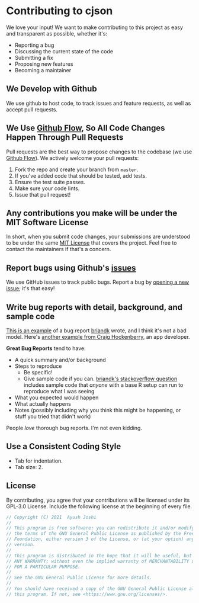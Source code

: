# Contributing to cjson

We love your input! We want to make contributing to this project as easy and transparent as possible, whether it's:

- Reporting a bug
- Discussing the current state of the code
- Submitting a fix
- Proposing new features
- Becoming a maintainer

## We Develop with Github

We use github to host code, to track issues and feature requests, as well as accept pull requests.

## We Use [Github Flow](https://guides.github.com/introduction/flow/index.html), So All Code Changes Happen Through Pull Requests

Pull requests are the best way to propose changes to the codebase (we use [Github Flow](https://guides.github.com/introduction/flow/index.html)). We actively welcome your pull requests:

1. Fork the repo and create your branch from `master`.
2. If you've added code that should be tested, add tests.
3. Ensure the test suite passes.
4. Make sure your code lints.
5. Issue that pull request!

## Any contributions you make will be under the MIT Software License

In short, when you submit code changes, your submissions are understood to be under the same [MIT License](http://choosealicense.com/licenses/mit/) that covers the project. Feel free to contact the maintainers if that's a concern.

## Report bugs using Github's [issues](https://github.com/JoshiAyush/cjson/issues)

We use GitHub issues to track public bugs. Report a bug by [opening a new issue](); it's that easy!

## Write bug reports with detail, background, and sample code

[This is an example](http://stackoverflow.com/q/12488905/180626) of a bug report [briandk](https://stackoverflow.com/users/180626/briandk) wrote, and I think it's not a bad model. Here's [another example from Craig Hockenberry](http://www.openradar.me/11905408), an app developer.

**Great Bug Reports** tend to have:

- A quick summary and/or background
- Steps to reproduce
  - Be specific!
  - Give sample code if you can. [briandk's stackoverflow question](http://stackoverflow.com/q/12488905/180626) includes sample code that _anyone_ with a base R setup can run to reproduce what I was seeing
- What you expected would happen
- What actually happens
- Notes (possibly including why you think this might be happening, or stuff you tried that didn't work)

People _love_ thorough bug reports. I'm not even kidding.

## Use a Consistent Coding Style

- Tab for indentation.
- Tab size: 2.

## License

By contributing, you agree that your contributions will be licensed under its GPL-3.0 License. Include the following license at the beginning of every file.

```C
// Copyright (C) 2021  Ayush Joshi
//
// This program is free software: you can redistribute it and/or modify it under
// the terms of the GNU General Public License as published by the Free Software
// Foundation, either version 3 of the License, or (at your option) any later
// version.
//
// This program is distributed in the hope that it will be useful, but WITHOUT
// ANY WARRANTY; without even the implied warranty of MERCHANTABILITY or FITNESS
// FOR A PARTICULAR PURPOSE.
//
// See the GNU General Public License for more details.
//
// You should have received a copy of the GNU General Public License along with
// this program. If not, see <https://www.gnu.org/licenses/>.
```
